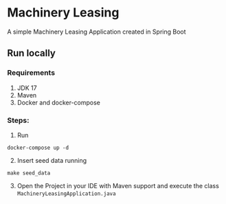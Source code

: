 # Machinery Leasing
A simple Machinery Leasing Application 
created in Spring Boot

## Run locally

### Requirements
1. JDK 17
2. Maven
3. Docker and docker-compose

### Steps:
1. Run
```shell
docker-compose up -d
```
2. Insert seed data running
```shell
make seed_data
```
3. Open the Project in your IDE 
with Maven support and 
execute the class 
`MachineryLeasingApplication.java`